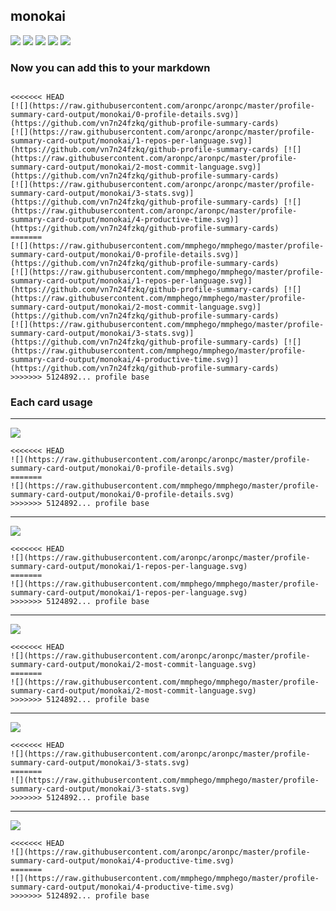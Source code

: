 ## monokai

[![](./0-profile-details.svg)](https://github.com/vn7n24fzkq/github-profile-summary-cards)
[![](./1-repos-per-language.svg)](https://github.com/vn7n24fzkq/github-profile-summary-cards) [![](./2-most-commit-language.svg)](https://github.com/vn7n24fzkq/github-profile-summary-cards)
[![](./3-stats.svg)](https://github.com/vn7n24fzkq/github-profile-summary-cards) [![](./4-productive-time.svg)](https://github.com/vn7n24fzkq/github-profile-summary-cards)
### Now you can add this to your markdown
```

<<<<<<< HEAD
[![](https://raw.githubusercontent.com/aronpc/aronpc/master/profile-summary-card-output/monokai/0-profile-details.svg)](https://github.com/vn7n24fzkq/github-profile-summary-cards)
[![](https://raw.githubusercontent.com/aronpc/aronpc/master/profile-summary-card-output/monokai/1-repos-per-language.svg)](https://github.com/vn7n24fzkq/github-profile-summary-cards) [![](https://raw.githubusercontent.com/aronpc/aronpc/master/profile-summary-card-output/monokai/2-most-commit-language.svg)](https://github.com/vn7n24fzkq/github-profile-summary-cards)
[![](https://raw.githubusercontent.com/aronpc/aronpc/master/profile-summary-card-output/monokai/3-stats.svg)](https://github.com/vn7n24fzkq/github-profile-summary-cards) [![](https://raw.githubusercontent.com/aronpc/aronpc/master/profile-summary-card-output/monokai/4-productive-time.svg)](https://github.com/vn7n24fzkq/github-profile-summary-cards)
=======
[![](https://raw.githubusercontent.com/mmphego/mmphego/master/profile-summary-card-output/monokai/0-profile-details.svg)](https://github.com/vn7n24fzkq/github-profile-summary-cards)
[![](https://raw.githubusercontent.com/mmphego/mmphego/master/profile-summary-card-output/monokai/1-repos-per-language.svg)](https://github.com/vn7n24fzkq/github-profile-summary-cards) [![](https://raw.githubusercontent.com/mmphego/mmphego/master/profile-summary-card-output/monokai/2-most-commit-language.svg)](https://github.com/vn7n24fzkq/github-profile-summary-cards)
[![](https://raw.githubusercontent.com/mmphego/mmphego/master/profile-summary-card-output/monokai/3-stats.svg)](https://github.com/vn7n24fzkq/github-profile-summary-cards) [![](https://raw.githubusercontent.com/mmphego/mmphego/master/profile-summary-card-output/monokai/4-productive-time.svg)](https://github.com/vn7n24fzkq/github-profile-summary-cards)
>>>>>>> 5124892... profile base

```

### Each card usage
---

![](./0-profile-details.svg)

```
<<<<<<< HEAD
![](https://raw.githubusercontent.com/aronpc/aronpc/master/profile-summary-card-output/monokai/0-profile-details.svg)
=======
![](https://raw.githubusercontent.com/mmphego/mmphego/master/profile-summary-card-output/monokai/0-profile-details.svg)
>>>>>>> 5124892... profile base
```

    

---

![](./1-repos-per-language.svg)

```
<<<<<<< HEAD
![](https://raw.githubusercontent.com/aronpc/aronpc/master/profile-summary-card-output/monokai/1-repos-per-language.svg)
=======
![](https://raw.githubusercontent.com/mmphego/mmphego/master/profile-summary-card-output/monokai/1-repos-per-language.svg)
>>>>>>> 5124892... profile base
```

    

---

![](./2-most-commit-language.svg)

```
<<<<<<< HEAD
![](https://raw.githubusercontent.com/aronpc/aronpc/master/profile-summary-card-output/monokai/2-most-commit-language.svg)
=======
![](https://raw.githubusercontent.com/mmphego/mmphego/master/profile-summary-card-output/monokai/2-most-commit-language.svg)
>>>>>>> 5124892... profile base
```

    

---

![](./3-stats.svg)

```
<<<<<<< HEAD
![](https://raw.githubusercontent.com/aronpc/aronpc/master/profile-summary-card-output/monokai/3-stats.svg)
=======
![](https://raw.githubusercontent.com/mmphego/mmphego/master/profile-summary-card-output/monokai/3-stats.svg)
>>>>>>> 5124892... profile base
```

    

---

![](./4-productive-time.svg)

```
<<<<<<< HEAD
![](https://raw.githubusercontent.com/aronpc/aronpc/master/profile-summary-card-output/monokai/4-productive-time.svg)
=======
![](https://raw.githubusercontent.com/mmphego/mmphego/master/profile-summary-card-output/monokai/4-productive-time.svg)
>>>>>>> 5124892... profile base
```

    
